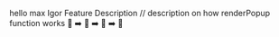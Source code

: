 <!-- https://en.wikipedia.org/wiki/Apache_Subversion -->

hello max
Igor Feature Description
// description on how renderPopup function works
🥚 ➡️ 🐣 ➡️ 🐓 ➡️ 🍗
